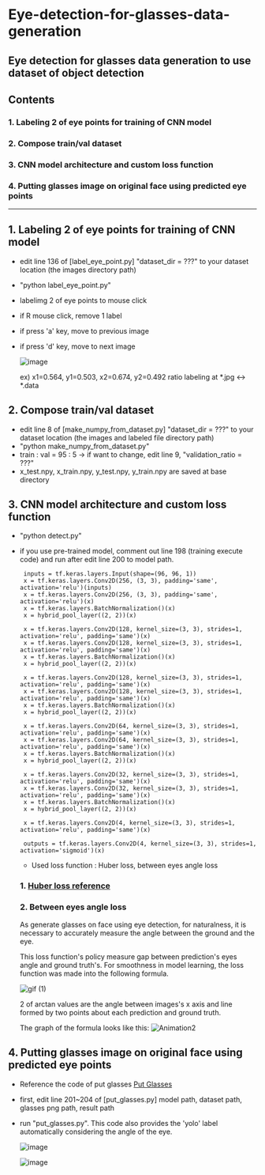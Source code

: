 # Eye-detection-for-glasses-data-generation
Eye detection for glasses data generation to use dataset of object detection 
---
## Contents
### 1. Labeling 2 of eye points for training of CNN model
### 2. Compose train/val dataset
### 3. CNN model architecture and custom loss function
### 4. Putting glasses image on original face using predicted eye points

---

## 1. Labeling 2 of eye points for training of CNN model
+ edit line 136 of [label_eye_point.py] "dataset_dir = ???" to your dataset location (the images directory path)
+ "python label_eye_point.py"
+ labelimg 2 of eye points to mouse click

    
+ if R mouse click, remove 1 label
+ if press 'a' key, move to previous image
+ if press 'd' key, move to next image

    ![image](https://user-images.githubusercontent.com/59654033/142640288-17f572a5-8c2a-4593-9829-8dd0c607691c.png)
    
    ex) x1=0.564, y1=0.503, x2=0.674, y2=0.492 ratio labeling at *.jpg <-> *.data
    
## 2. Compose train/val dataset
+ edit line 8 of [make_numpy_from_dataset.py] "dataset_dir = ???" to your dataset location (the images and labeled file directory path)
+ "python make_numpy_from_dataset.py"
+ train : val = 95 : 5 -> if want to change, edit line 9, "validation_ratio = ???"
+ x_test.npy, x_train.npy, y_test.npy, y_train.npy are saved at base directory

## 3. CNN model architecture and custom loss function
+ "python detect.py"
+ if you use pre-trained model, comment out line 198 (training execute code) and run after edit line 200 to model path.
 
   ```
    inputs = tf.keras.layers.Input(shape=(96, 96, 1))
    x = tf.keras.layers.Conv2D(256, (3, 3), padding='same', activation='relu')(inputs)
    x = tf.keras.layers.Conv2D(256, (3, 3), padding='same', activation='relu')(x)
    x = tf.keras.layers.BatchNormalization()(x)
    x = hybrid_pool_layer((2, 2))(x)

    x = tf.keras.layers.Conv2D(128, kernel_size=(3, 3), strides=1, activation='relu', padding='same')(x)
    x = tf.keras.layers.Conv2D(128, kernel_size=(3, 3), strides=1, activation='relu', padding='same')(x)
    x = tf.keras.layers.BatchNormalization()(x)
    x = hybrid_pool_layer((2, 2))(x)

    x = tf.keras.layers.Conv2D(128, kernel_size=(3, 3), strides=1, activation='relu', padding='same')(x)
    x = tf.keras.layers.Conv2D(128, kernel_size=(3, 3), strides=1, activation='relu', padding='same')(x)
    x = tf.keras.layers.BatchNormalization()(x)
    x = hybrid_pool_layer((2, 2))(x)

    x = tf.keras.layers.Conv2D(64, kernel_size=(3, 3), strides=1, activation='relu', padding='same')(x)
    x = tf.keras.layers.Conv2D(64, kernel_size=(3, 3), strides=1, activation='relu', padding='same')(x)
    x = tf.keras.layers.BatchNormalization()(x)
    x = hybrid_pool_layer((2, 2))(x)

    x = tf.keras.layers.Conv2D(32, kernel_size=(3, 3), strides=1, activation='relu', padding='same')(x)
    x = tf.keras.layers.Conv2D(32, kernel_size=(3, 3), strides=1, activation='relu', padding='same')(x)
    x = tf.keras.layers.BatchNormalization()(x)
    x = hybrid_pool_layer((2, 2))(x)

    x = tf.keras.layers.Conv2D(4, kernel_size=(3, 3), strides=1, activation='relu', padding='same')(x)

    outputs = tf.keras.layers.Conv2D(4, kernel_size=(3, 3), strides=1, activation='sigmoid')(x)
   ```
   + Used loss function : Huber loss, between eyes angle loss

   ### 1. [Huber loss reference](https://www.cantorsparadise.com/huber-loss-why-is-it-like-how-it-is-dcbe47936473)
   
   ### 2. Between eyes angle loss
   As generate glasses on face using eye detection, for naturalness, it is necessary to accurately measure the angle between the ground and the eye.
   
   This loss function's policy measure gap between prediction's eyes angle and ground truth's.
   For smoothness in model learning, the loss function was made into the following formula.

   ![gif (1)](https://user-images.githubusercontent.com/59654033/142753283-869e02bc-a74b-4088-bd88-2f7424ecb477.gif)

   2 of arctan values are the angle between images's x axis and line formed by two points about each prediction and ground truth. 
 
   The graph of the formula looks like this:
 ![Animation2](https://user-images.githubusercontent.com/59654033/142755900-d356d4bf-abbd-4061-a466-23f2ba93d4fa.gif)

## 4. Putting glasses image on original face using predicted eye points

 + Reference the code of put glasses [Put Glasses](https://github.com/kairess/bear-face-detection)
 + first, edit line 201~204 of [put_glasses.py] model path, dataset path, glasses png path, result path
 + run "put_glasses.py". This code also provides the 'yolo' label automatically considering the angle of the eye.
  
   ![image](https://user-images.githubusercontent.com/59654033/142759694-b34cdc38-0d0a-4d72-a3fa-33282b867f64.png)
   
   ![image](https://user-images.githubusercontent.com/59654033/142759740-1bc10042-6d9b-4679-9243-33dae904164b.png)



 
